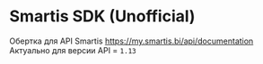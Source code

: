 # Smartis SDK (Unofficial)

Обертка для API Smartis  https://my.smartis.bi/api/documentation
Актуально для версии API = `1.13`
